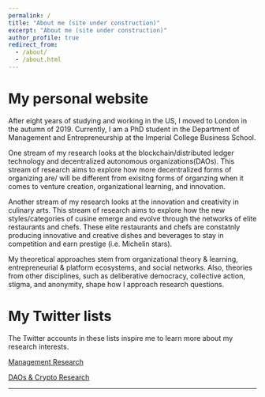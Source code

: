 ```yaml
---
permalink: /
title: "About me (site under construction)"
excerpt: "About me (site under construction)"
author_profile: true
redirect_from:
  - /about/
  - /about.html
---
```

My personal website
======
After eight years of studying and working in the US, I moved to London in the autumn of 2019. Currently, I am a PhD student in the Department of Management and Entrepreneurship at the Imperial College Business School.

One stream of my research looks at the blockchain/distributed ledger technology and decentralized autonomous organizations(DAOs). This stream of research aims to explore how more decentralized forms of organizing are/ will be different from exisitng forms of organzing when it comes to venture creation, organizational learning, and innovation.

Another stream of my research looks at the innovation and creativity in culinary arts. This stream of research aims to explore how the new styles/categories of cusine emerge and evolve through the networks of elite restaurants and chefs. These elite restaurants and chefs are constatnly producing innovative and creative dishes and beverages to stay in competition and earn prestige (i.e. Michelin stars).

My theoretical approaches stem from organizational theory & learning, entrepreneurial & platform ecosystems, and social networks. Also, theories from other disciplines, such as deliberative democracy, collective action, stigma, and anonymity, shape how I approach research questions. 

My Twitter lists
======
The Twitter accounts in these lists inspire me to learn more about my research interests.  

[Management Research](http://linxule.com/twitter1/)

[DAOs & Crypto Research](http://linxule.com/twitter2/)

------
